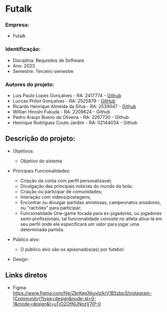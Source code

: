# Futalk
### Empresa: 
+ Futalk
### Identificação:
+ Disciplina: Requisitos de Software
+ Ano: 2023
+ Semestre: Terceiro semestre
### Autores do projeto:
+ Luis Paulo Lopes Gonçalves - RA: 2417774 - [Github](https://github.com/LuiisPaulo)
+ Luccas Philot Gonçalves - RA: 2525879 - [GitHub](https://github.com/luccasPhilot)
+ Ricardo Henrique Almeida da Silva - RA: 2539047 - [Github](https://github.com/ricardohsousa)
+ Willian Hiroshi Fukuda - RA: 2209624 - Github
+ Pedro Araujo Bueno de Oliveira - RA: 2267730 - Github
+ Henrique Rodrigues Couto Jardim - RA: 02144034 - Github
## Descrição do projeto:
+ Objetivos:
  - Objetivo do sistema 
+ Principais Funcionalidades:

  - Criação da conta com perfil personalizavel;
  - Divulgação das principais noticias do mundo da bola;
  - Criação ou participar de comunidades;
  - Interação com vídeos/postagens;
  - Encontrar ou divulgar partidas amistosas, campeonatos amadores, ou "rachões" para participar;
  - Funcionalidade One-game focada para ex-jogadores, ou jogadores semi-profissionais, tal funcionalidade consiste no atleta ativa-lá em seu perfil onde ele especificará um valor para jogar uma determinada partida.
    
+ Público alvo:

  - O público alvo são os apixonados(as) por futebol.
    
+ Design:
## Links diretos

+ Figma: https://www.figma.com/file/ZbrKepXkuvlzArV1B5zbp3/instagram-(Community)?type=design&node-id=0-1&mode=design&t=uTjO2OfNUNnzV7IP-0

